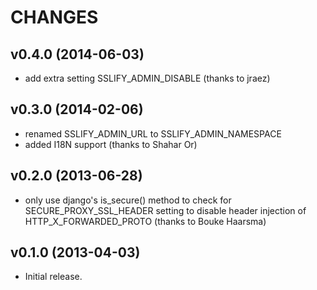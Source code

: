CHANGES
=======

v0.4.0 (2014-06-03)
-------------------

* add extra setting SSLIFY_ADMIN_DISABLE (thanks to jraez)

v0.3.0 (2014-02-06)
-------------------

* renamed SSLIFY_ADMIN_URL to SSLIFY_ADMIN_NAMESPACE
* added I18N support (thanks to Shahar Or)

v0.2.0 (2013-06-28)
-------------------

* only use django's is_secure() method to check for SECURE_PROXY_SSL_HEADER setting to disable header injection of HTTP_X_FORWARDED_PROTO (thanks to Bouke Haarsma)

v0.1.0 (2013-04-03)
-------------------

* Initial release.
